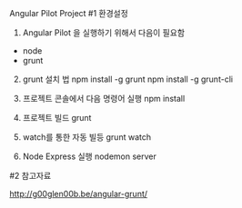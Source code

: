 Angular Pilot Project
#1 환경설정
1. Angular Pilot 을 실행하기 위해서 다음이 필요함
  - node
  - grunt
  
2. grunt 설치 법
npm install -g grunt
npm install -g grunt-cli

3. 프로젝트 콘솔에서 다음 명령어 실행
npm install

4. 프로젝트 빌드
grunt

5. watch를 통한 자동 빌등
grunt watch

6. Node Express 실행
nodemon server




#2 참고자료

http://g00glen00b.be/angular-grunt/
